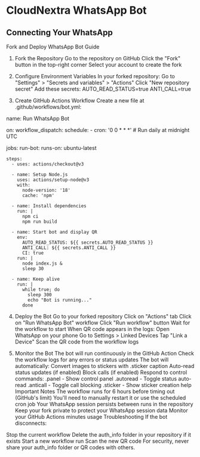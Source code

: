 # CloudNextra WhatsApp Bot

## Connecting Your WhatsApp
Fork and Deploy WhatsApp Bot Guide
1. Fork the Repository
Go to the repository on GitHub
Click the "Fork" button in the top-right corner
Select your account to create the fork

2. Configure Environment Variables
In your forked repository:
Go to "Settings" > "Secrets and variables" > "Actions"
Click "New repository secret"
Add these secrets:
AUTO_READ_STATUS=true
ANTI_CALL=true

3. Create GitHub Actions Workflow
Create a new file at .github/workflows/bot.yml:

name: Run WhatsApp Bot

on:
  workflow_dispatch:
  schedule:
    - cron: '0 0 * * *'  # Run daily at midnight UTC

jobs:
  run-bot:
    runs-on: ubuntu-latest
    
    steps:
      - uses: actions/checkout@v3
      
      - name: Setup Node.js
        uses: actions/setup-node@v3
        with:
          node-version: '18'
          cache: 'npm'
          
      - name: Install dependencies
        run: |
          npm ci
          npm run build
          
      - name: Start bot and display QR
        env:
          AUTO_READ_STATUS: ${{ secrets.AUTO_READ_STATUS }}
          ANTI_CALL: ${{ secrets.ANTI_CALL }}
          CI: true
        run: |
          node index.js &
          sleep 30
          
      - name: Keep alive
        run: |
          while true; do
            sleep 300
            echo "Bot is running..."
          done

4. Deploy the Bot
Go to your forked repository
Click on "Actions" tab
Click on "Run WhatsApp Bot" workflow
Click "Run workflow" button
Wait for the workflow to start
When QR code appears in the logs:
Open WhatsApp on your phone
Go to Settings > Linked Devices
Tap "Link a Device"
Scan the QR code from the workflow logs

5. Monitor the Bot
The bot will run continuously in the GitHub Action
Check the workflow logs for any errors or status updates
The bot will automatically:
Convert images to stickers with .sticker caption
Auto-read status updates (if enabled)
Block calls (if enabled)
Respond to control commands:
.panel - Show control panel
.autoread - Toggle status auto-read
.anticall - Toggle call blocking
.sticker - Show sticker creation help
Important Notes
The workflow runs for 6 hours before timing out (GitHub's limit)
You'll need to manually restart it or use the scheduled cron job
Your WhatsApp session persists between runs in the repository
Keep your fork private to protect your WhatsApp session data
Monitor your GitHub Actions minutes usage
Troubleshooting
If the bot disconnects:

Stop the current workflow
Delete the auth_info folder in your repository if it exists
Start a new workflow run
Scan the new QR code
For security, never share your auth_info folder or QR codes with others.